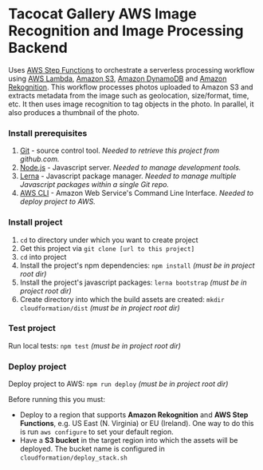 # Tacocat Gallery AWS Image Recognition and Image Processing Backend

Uses [AWS Step Functions](https://aws.amazon.com/step-functions/) to orchestrate a serverless processing workflow using [AWS Lambda](http://aws.amazon.com/lambda/), [Amazon S3](http://aws.amazon.com/s3/), [Amazon DynamoDB](http://aws.amazon.com/dynamodb/) and [Amazon Rekognition](https://aws.amazon.com/rekognition/). This workflow processes photos uploaded to Amazon S3 and extracts metadata from the image such as geolocation, size/format, time, etc. It then uses image recognition to tag objects in the photo. In parallel, it also produces a thumbnail of the photo.

### Install prerequisites

1. [Git](http://git-scm.com/) - source control tool. _Needed to retrieve this project from github.com._
1. [Node.js](http://nodejs.org/) - Javascript server. _Needed to manage development tools._
1. [Lerna](https://lerna.js.org/) - Javascript package manager. _Needed to manage multiple Javascript packages within a single Git repo._
1. [AWS CLI](https://aws.amazon.com/cli/) - Amazon Web Service's Command Line Interface.  _Needed to deploy project to AWS._

### Install project

1. `cd` to directory under which you want to create project
1. Get this project via `git clone [url to this project]`
1. `cd` into project
1. Install the project's npm dependencies: `npm install` _(must be in project root dir)_
1. Install the project's javascript packages: `lerna bootstrap` _(must be in project root dir)_
1. Create directory into which the build assets are created: `mkdir cloudformation/dist` _(must be in project root dir)_

### Test project
Run local tests: `npm test` _(must be in project root dir)_

### Deploy project
Deploy project to AWS: `npm run deploy` _(must be in project root dir)_

Before running this you must:
 - Deploy to a region that supports **Amazon Rekognition** and **AWS Step Functions**, e.g. US East (N. Virginia) or EU (Ireland).  One way to do this is run `aws configure` to set your default region.
 - Have a **S3 bucket** in the target region into which the assets will be deployed.  The bucket name is configured in `cloudformation/deploy_stack.sh`
